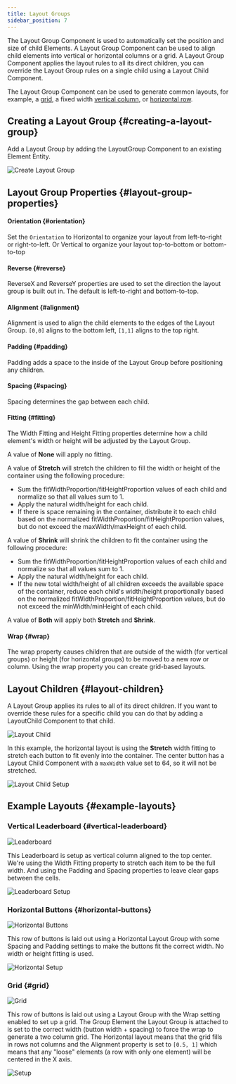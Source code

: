 ```yaml
---
title: Layout Groups
sidebar_position: 7
---
```


The Layout Group Component is used to automatically set the position and size of child Elements. A Layout Group Component can be used to align child elements into vertical or horizontal columns or a grid. A Layout Group Component applies the layout rules to all its direct children, you can override the Layout Group rules on a single child using a Layout Child Component.

The Layout Group Component can be used to generate common layouts, for example, a [grid][10], a fixed width [vertical column][11], or [horizontal row][12].

## Creating a Layout Group {#creating-a-layout-group}

Add a Layout Group by adding the LayoutGroup Component to an existing Element Entity.

![Create Layout Group](/img/user-manual/user-interface/layout-groups/create-layout-group.jpg)

## Layout Group Properties {#layout-group-properties}

#### Orientation {#orientation}

Set the `Orientation` to Horizontal to organize your layout from left-to-right or right-to-left. Or Vertical to organize your layout top-to-bottom or bottom-to-top

#### Reverse {#reverse}

ReverseX and ReverseY properties are used to set the direction the layout group is built out in. The default is left-to-right and bottom-to-top.

#### Alignment {#alignment}

Alignment is used to align the child elements to the edges of the Layout Group. `[0,0]` aligns to the bottom left, `[1,1]` aligns to the top right.

#### Padding {#padding}

Padding adds a space to the inside of the Layout Group before positioning any children.

#### Spacing {#spacing}

Spacing determines the gap between each child.

#### Fitting {#fitting}

The Width Fitting and Height Fitting properties determine how a child element's width or height will be adjusted by the Layout Group.

A value of **None** will apply no fitting.

A value of **Stretch** will stretch the children to fill the width or height of the container using the following procedure:

- Sum the fitWidthProportion/fitHeightProportion values of each child and normalize so that all values sum to 1.
- Apply the natural width/height for each child.
- If there is space remaining in the container, distribute it to each child based on the normalized fitWidthProportion/fitHeightProportion values, but do not exceed the maxWidth/maxHeight of each child.

A value of **Shrink** will shrink the children to fit the container using the following procedure:

- Sum the fitWidthProportion/fitHeightProportion values of each child and normalize so that all values sum to 1.
- Apply the natural width/height for each child.
- If the new total width/height of all children exceeds the available space of the container, reduce each child's width/height proportionally based on the normalized fitWidthProportion/fitHeightProportion values, but do not exceed the minWidth/minHeight of each child.

A value of **Both** will apply both **Stretch** and **Shrink**.

#### Wrap {#wrap}

The wrap property causes children that are outside of the width (for vertical groups) or height (for horizontal groups) to be moved to a new row or column. Using the wrap property you can create grid-based layouts.

## Layout Children {#layout-children}

A Layout Group applies its rules to all of its direct children. If you want to override these rules for a specific child you can do that by adding a LayoutChild Component to that child.

![Layout Child](/img/user-manual/user-interface/layout-groups/layout-child-max-width.jpg)

In this example, the horizontal layout is using the **Stretch** width fitting to stretch each button to fit evenly into the container. The center button has a Layout Child Component with a `maxWidth` value set to 64, so it will not be stretched.

![Layout Child Setup](/img/user-manual/user-interface/layout-groups/layout-child-setup.jpg)

## Example Layouts {#example-layouts}

### Vertical Leaderboard {#vertical-leaderboard}

![Leaderboard](/img/user-manual/user-interface/layout-groups/leaderboard.jpg)

This Leaderboard is setup as vertical column aligned to the top center. We're using the Width Fitting property to stretch each item to be the full width. And using the Padding and Spacing properties to leave clear gaps between the cells.

![Leaderboard Setup](/img/user-manual/user-interface/layout-groups/leaderboard-setup.jpg)

### Horizontal Buttons {#horizontal-buttons}

![Horizontal Buttons](/img/user-manual/user-interface/layout-groups/horizontal-layout.jpg)

This row of buttons is laid out using a Horizontal Layout Group with some Spacing and Padding settings to make the buttons fit the correct width. No width or height fitting is used.

![Horizontal Setup](/img/user-manual/user-interface/layout-groups/horizontal-setup.jpg)

### Grid {#grid}

![Grid](/img/user-manual/user-interface/layout-groups/grid-layout.jpg)

This row of buttons is laid out using a Layout Group with the Wrap setting enabled to set up a grid. The Group Element the Layout Group is attached to is set to the correct width (button width + spacing) to force the wrap to generate a two column grid. The Horizontal layout means that the grid fills in rows not columns and the Alignment property is set to `[0.5, 1]` which means that any "loose" elements (a row with only one element) will be centered in the X axis.

![Setup](/img/user-manual/user-interface/layout-groups/grid-setup.jpg)

[10]: /user-manual/user-interface/layout-groups#grid
[11]: /user-manual/user-interface/layout-groups#vertical-leaderboard
[12]: /user-manual/user-interface/layout-groups#horizontal-buttons
